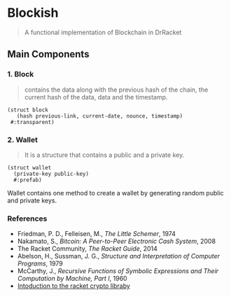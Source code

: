#  Blockish 

> A functional implementation of Blockchain in DrRacket

## Main Components

### 1. Block 
> contains the data along with the previous hash of the chain, the current hash of the data, data and  the timestamp.

```racket
(struct block
   (hash previous-link, current-date, nounce, timestamp)
 #:transparent)
```
### 2. Wallet
> It is a structure that contains a public and a private key.
```racket
(struct wallet
  (private-key public-key)
  #:prefab)
```
Wallet contains one method to create a wallet by generating random public and private keys.

### References
- Friedman, P. D., Felleisen, M.,  _The Little Schemer_, 1974
- Nakamato, S., _Bitcoin: A Peer-to-Peer Electronic Cash System_, 2008
- The Racket Community, _The Racket Guide_, 2014
- Abelson, H., Sussman, J. G., _Structure and Interpretation of Computer Programs_, 1979
- McCarthy, J., _Recursive Functions of Symbolic Expressions and Their Computation by Machine, Part I_, 1960
- [Intoduction to the racket crypto libraby](https://rmculpepper.github.io/crypto/intro.html)
